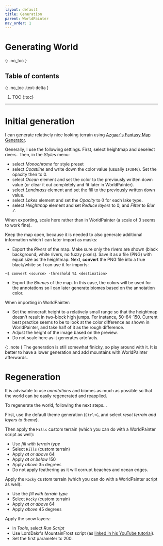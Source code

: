 ```yaml
---
layout: default
title: Generation
parent: WorldPainter
nav_order: 1
---
```

# Generating World
{: .no_toc }

## Table of contents
{: .no_toc .text-delta }

1. TOC
{:toc}

---

# Initial generation

I can generate relatively nice looking terrain using [Azgaar's Fantasy Map
Generator](https://azgaar.github.io/Fantasy-Map-Generator/).

Generally, I use the following settings. First, select heightmap and deselect
rivers.  Then, in the *Styles* menu:

- select *Monochrome* for style preset
- select *Coastline* and write down the color value (usually `1F3846`). Set
  the opacity then to 0.
- select *Ocean* element and set the color to the previously written down
  value (or clear it out completely and fit later in WorldPainter).
- select *Landmass* element and set the fill to the previously written down
  value.
- select *Lakes* element and set the *Opacity* to 0 for each lake type.
- select *Heightmap* element and set *Reduce layers* to 0, and *Filter* to
  *Blur 7*.

When exporting, scale here rather than in WorldPainter (a scale of 3 seems to
work fine).

Keep the map open, because it is needed to also generate additional information
which I can later import as masks:

- Export the *Rivers* of the map. Make sure only the rivers are shown (black
  background, white rivers, no fuzzy pixels). Save it as a file (PNG) with equal
  size as the heightmap. Next, **convert** the PNG file into a true black/white
  so I can use it for imports:

```
~$ convert <source> -threshold %1 <destination>
```

- Export the *Biomes* of the map. In this case, the colors will be used for the
  annotations so I can later generate biomes based on the annotation color.

When importing in WorldPainter:

- Set the minecraft height to a relatively small range so that the heightmap 
  doesn't result in two-block high jumps. For instance, 50-64-150. Current best
  practice seems to be to look at the color difference as shown in WorldPainter,
  and take half of it as the rough difference. 
- Adjust the height of the image based on the preview.
- Do not scale here as it generates artefacts.

{: .note }
The generation is still somewhat finicky, so play around with it. It is better
to have a lower generation and add mountains with WorldPainter afterwards.

# Regeneration

It is advisable to use *annotations* and biomes as much as possible so that the
world can be easily regenerated and reapplied.

To regenerate the world, following the next steps...

First, use the default theme generation (`Ctrl+G`, and select *reset terrain and
layers to theme*).

Then apply the `Hills` custom terrain (which you can do with a WorldPainter
script as well):

- Use *fill with terrain type*
- Select `Hills` (custom terrain)
- Apply *at or above* 64
- Apply *at or below* 150
- Apply *above* 35 degrees
- Do not apply feathering as it will corrupt beaches and ocean edges.

Apply the `Rocky` custom terrain (which you can do with a WorldPainter script as
well):

- Use the *fill with terrain type*
- Select `Rocky` (custom terrain)
- Apply *at or above* 64
- Apply *above* 45 degrees

Apply the snow layers:

- In *Tools*, select *Run Script*
- Use LordDakr's MountainFrost script (as [linked in his YouTube
  tutorial](https://www.youtube.com/watch?v=IK4gcobBBO0)).
- Set the first parameter to 200.

